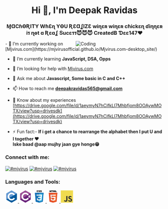 

<h1 align="center">Hi 👋, I'm Deepak Ravidas</h1>
<h3 align="center">ⱮⱭCɦѲƦITY WɦƐɳ YѲU ƦƐⱭʆIZƐ wiɳɛʀ wiɳɛʀ cɦickɛɳ ɗiɳɳɛʀ<br>iร ɳѳt ɑ Ʀɛɑʆ Տucɛรร😈😈😈 CreatedB Ɗɛɛ147❤️</h3>

<img align="right" alt="Coding" width="280" src="https://cdn.dribbble.com/users/1162077/screenshots/3848914/programmer.gif">
- 🔭 I’m currently working on [Mjvirus.com](https://mjvirusofficial.github.io/Mjvirus.com-desktop_site/)

- 🌱 I’m currently learning **JavaScript, DSA, Opps**

- 🤝 I’m looking for help with [Mjvirus.com](https://mjvirusofficial.github.io/Mjvirus.com-desktop_site/)

- 💬 Ask me about **Javascript, Some basic in C and C++**

- 📫 How to reach me **deepakravidas565@gmail.com**

- 📄 Know about my experiences [https://drive.google.com/file/d/1aeymyN7hCifkLl7Mhbfjom8OOAywMOTX/view?usp=drivesdk](https://drive.google.com/file/d/1aeymyN7hCifkLl7Mhbfjom8OOAywMOTX/view?usp=drivesdk)

- ⚡ Fun fact:- **If i get a chance to rearrange the alphabet then I put U and I together ❤️<br>Iske baad @aap mujhy jaan gye honge😁**

<h3 align="left">Connect with me:</h3>
<p align="left">
<a href="https://www.facebook.com/hashtag/mjvirus" target="blank"><img align="center" src="https://raw.githubusercontent.com/rahuldkjain/github-profile-readme-generator/master/src/images/icons/Social/facebook.svg" alt="#mjvirus" height="30" width="40" /></a>
<a href="[https://instagram.com/#mjvirus](https://www.instagram.com/hearthacker_dee147/?igshid=YmMyMTA2M2Y%3D)" target="blank"><img align="center" src="https://raw.githubusercontent.com/rahuldkjain/github-profile-readme-generator/master/src/images/icons/Social/instagram.svg" alt="#mjvirus" height="30" width="40" /></a>
<a href="https://www.youtube.com/hashtag/mjvirus" target="blank"><img align="center" src="https://raw.githubusercontent.com/rahuldkjain/github-profile-readme-generator/master/src/images/icons/Social/youtube.svg" alt="#mjvirus" height="30" width="40" /></a>
</p>

<h3 align="left">Languages and Tools:</h3>
<p align="left"> <a href="https://www.cprogramming.com/" target="_blank" rel="noreferrer"> <img src="https://raw.githubusercontent.com/devicons/devicon/master/icons/c/c-original.svg" alt="c" width="40" height="40"/> </a> <a href="https://www.w3schools.com/cs/" target="_blank" rel="noreferrer"> <img src="https://raw.githubusercontent.com/devicons/devicon/master/icons/csharp/csharp-original.svg" alt="csharp" width="40" height="40"/> </a> <a href="https://www.w3schools.com/css/" target="_blank" rel="noreferrer"> <img src="https://raw.githubusercontent.com/devicons/devicon/master/icons/css3/css3-original-wordmark.svg" alt="css3" width="40" height="40"/> </a> <a href="https://www.w3.org/html/" target="_blank" rel="noreferrer"> <img src="https://raw.githubusercontent.com/devicons/devicon/master/icons/html5/html5-original-wordmark.svg" alt="html5" width="40" height="40"/> </a> <a href="https://developer.mozilla.org/en-US/docs/Web/JavaScript" target="_blank" rel="noreferrer"> <img src="https://raw.githubusercontent.com/devicons/devicon/master/icons/javascript/javascript-original.svg" alt="javascript" width="40" height="40"/> </a> </p>



















 







